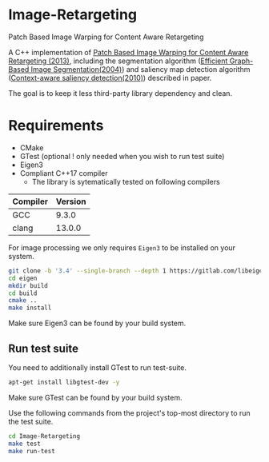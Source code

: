 # Image-Retargeting
Patch Based Image Warping for Content Aware Retargeting

A C++ implementation of [Patch Based Image Warping for Content Aware Retargeting (2013)](http://graphics.csie.ncku.edu.tw/Tony/papers/IEEE_Multimedia_resizing_2013_Feb.pdf), including the segmentation algorithm ([Efficient Graph-Based Image Segmentation(2004)](http://people.cs.uchicago.edu/~pff/papers/seg-ijcv.pdf)) and saliency map detection algorithm ([Context-aware saliency detection(2010)](https://ieeexplore.ieee.org/document/6112774)) described in paper. 

The goal is to keep it less third-party library dependency and clean. 
# Requirements

- CMake
- GTest (optional ! only needed when you wish to run test suite)
- Eigen3
- Compliant C++17 compiler
  - The library is sytematically tested on following compilers 

Compiler | Version
---------|--------
GCC      | 9.3.0
clang    | 13.0.0

For image processing we only requires ```Eigen3``` to be installed on your system.
```bash
git clone -b '3.4' --single-branch --depth 1 https://gitlab.com/libeigen/eigen.git
cd eigen
mkdir build  
cd build 
cmake .. 
make install
```
Make sure Eigen3 can be found by your build system.

## Run test suite

You need to additionally install GTest to run test-suite.
```bash
apt-get install libgtest-dev -y
```
Make sure GTest can be found by your build system.

Use the following commands from the project's top-most directory to run the test suite.
```bash
cd Image-Retargeting
make test
make run-test
```